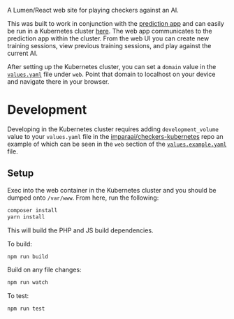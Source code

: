 A Lumen/React web site for playing checkers against an AI.

This was built to work in conjunction with the [prediction app](https://github.com/ImparaAI/checkers-prediction) and can easily be run in a Kubernetes cluster [here](https://github.com/ImparaAI/checkers-kubernetes). The web app communicates to the prediction app within the cluster. From the web UI you can create new training sessions, view previous training sessions, and play against the current AI.

After setting up the Kubernetes cluster, you can set a `domain` value in the [`values.yaml`](https://github.com/ImparaAI/checkers-kubernetes/blob/master/values.example.yaml) file under `web`. Point that domain to localhost on your device and navigate there in your browser.

# Development

Developing in the Kubernetes cluster requires adding  `development_volume` value to your `values.yaml` file in the [imparaai/checkers-kubernetes](https://github.com/ImparaAI/checkers-kubernetes) repo an example of which can be seen in the `web` section of the [`values.example.yaml`](https://github.com/ImparaAI/checkers-kubernetes/blob/master/values.example.yaml) file.

## Setup

Exec into the web container in the Kubernetes cluster and you should be dumped onto `/var/www`. From here, run the following:

```bash
composer install
yarn install
```

This will build the PHP and JS build dependencies.

To build:

```bash
npm run build
```

Build on any file changes:

```bash
npm run watch
```

To test:

```bash
npm run test
```